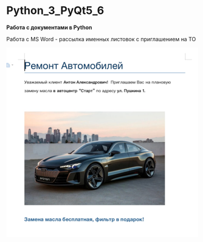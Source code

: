 ﻿# Python_3_PyQt5_6
**Работа с документами в Python**

Работа с MS Word - рассылка именных листовок с приглашением на ТО

![Screenshot](scr1.jpg)